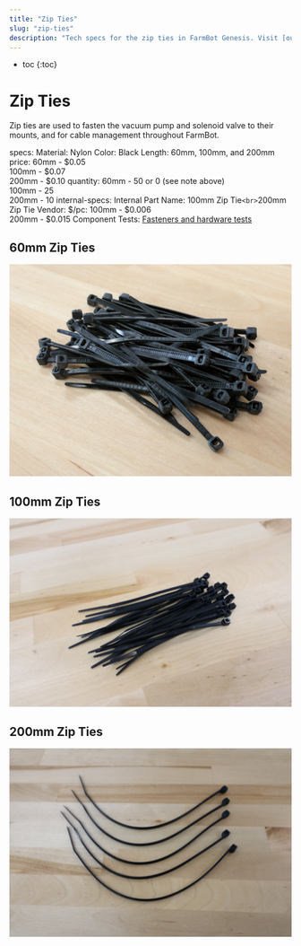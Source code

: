 ```yaml
---
title: "Zip Ties"
slug: "zip-ties"
description: "Tech specs for the zip ties in FarmBot Genesis. Visit [our shop](http://shop.farm.bot) to purchase parts."
---
```


* toc
{:toc}


# Zip Ties

Zip ties are used to fasten the vacuum pump and solenoid valve to their mounts, and for cable management throughout FarmBot.

specs:
  Material: Nylon
  Color: Black
  Length: 60mm, 100mm, and 200mm
price: 60mm - $0.05<br>100mm - $0.07<br>200mm - $0.10
quantity: 60mm - 50 or 0 (see note above)<br>100mm - 25<br>200mm - 10
internal-specs:
  Internal Part Name: 100mm Zip Tie`<br>`200mm Zip Tie
  Vendor: 
  $/pc: 100mm - $0.006<br>200mm - $0.015
  Component Tests: [Fasteners and hardware tests](../fasteners-and-hardware.md#component-tests)

## 60mm Zip Ties

![60mm zip ties](_images/60mm_zip_ties.jpg)

## 100mm Zip Ties

![100mm zip ties](_images/100mm_zip_ties.jpg)

## 200mm Zip Ties

![200mm zip ties](_images/200mm_zip_ties.jpg)
